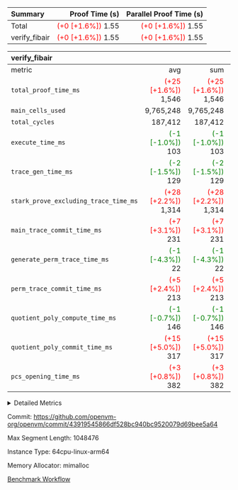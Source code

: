 | Summary | Proof Time (s) | Parallel Proof Time (s) |
|:---|---:|---:|
| Total | <span style='color: red'>(+0 [+1.6%])</span> 1.55 | <span style='color: red'>(+0 [+1.6%])</span> 1.55 |
| verify_fibair | <span style='color: red'>(+0 [+1.6%])</span> 1.55 | <span style='color: red'>(+0 [+1.6%])</span> 1.55 |


| verify_fibair |||||
|:---|---:|---:|---:|---:|
|metric|avg|sum|max|min|
| `total_proof_time_ms ` | <span style='color: red'>(+25 [+1.6%])</span> 1,546 | <span style='color: red'>(+25 [+1.6%])</span> 1,546 | <span style='color: red'>(+25 [+1.6%])</span> 1,546 | <span style='color: red'>(+25 [+1.6%])</span> 1,546 |
| `main_cells_used     ` |  9,765,248 |  9,765,248 |  9,765,248 |  9,765,248 |
| `total_cycles        ` |  187,412 |  187,412 |  187,412 |  187,412 |
| `execute_time_ms     ` | <span style='color: green'>(-1 [-1.0%])</span> 103 | <span style='color: green'>(-1 [-1.0%])</span> 103 | <span style='color: green'>(-1 [-1.0%])</span> 103 | <span style='color: green'>(-1 [-1.0%])</span> 103 |
| `trace_gen_time_ms   ` | <span style='color: green'>(-2 [-1.5%])</span> 129 | <span style='color: green'>(-2 [-1.5%])</span> 129 | <span style='color: green'>(-2 [-1.5%])</span> 129 | <span style='color: green'>(-2 [-1.5%])</span> 129 |
| `stark_prove_excluding_trace_time_ms` | <span style='color: red'>(+28 [+2.2%])</span> 1,314 | <span style='color: red'>(+28 [+2.2%])</span> 1,314 | <span style='color: red'>(+28 [+2.2%])</span> 1,314 | <span style='color: red'>(+28 [+2.2%])</span> 1,314 |
| `main_trace_commit_time_ms` | <span style='color: red'>(+7 [+3.1%])</span> 231 | <span style='color: red'>(+7 [+3.1%])</span> 231 | <span style='color: red'>(+7 [+3.1%])</span> 231 | <span style='color: red'>(+7 [+3.1%])</span> 231 |
| `generate_perm_trace_time_ms` | <span style='color: green'>(-1 [-4.3%])</span> 22 | <span style='color: green'>(-1 [-4.3%])</span> 22 | <span style='color: green'>(-1 [-4.3%])</span> 22 | <span style='color: green'>(-1 [-4.3%])</span> 22 |
| `perm_trace_commit_time_ms` | <span style='color: red'>(+5 [+2.4%])</span> 213 | <span style='color: red'>(+5 [+2.4%])</span> 213 | <span style='color: red'>(+5 [+2.4%])</span> 213 | <span style='color: red'>(+5 [+2.4%])</span> 213 |
| `quotient_poly_compute_time_ms` | <span style='color: green'>(-1 [-0.7%])</span> 146 | <span style='color: green'>(-1 [-0.7%])</span> 146 | <span style='color: green'>(-1 [-0.7%])</span> 146 | <span style='color: green'>(-1 [-0.7%])</span> 146 |
| `quotient_poly_commit_time_ms` | <span style='color: red'>(+15 [+5.0%])</span> 317 | <span style='color: red'>(+15 [+5.0%])</span> 317 | <span style='color: red'>(+15 [+5.0%])</span> 317 | <span style='color: red'>(+15 [+5.0%])</span> 317 |
| `pcs_opening_time_ms ` | <span style='color: red'>(+3 [+0.8%])</span> 382 | <span style='color: red'>(+3 [+0.8%])</span> 382 | <span style='color: red'>(+3 [+0.8%])</span> 382 | <span style='color: red'>(+3 [+0.8%])</span> 382 |



<details>
<summary>Detailed Metrics</summary>

|  | verify_program_compile_ms | total_cells | stark_prove_excluding_trace_time_ms | quotient_poly_compute_time_ms | quotient_poly_commit_time_ms | perm_trace_commit_time_ms | pcs_opening_time_ms | main_trace_commit_time_ms |
| --- | --- | --- | --- | --- | --- | --- | --- |
|  | 5 | 65,536 | 61 | 2 | 13 | 0 | 32 | 12 | 

| air_name | rows | quotient_deg | main_cols | interactions | constraints | cells |
| --- | --- | --- | --- | --- | --- | --- |
| AccessAdapterAir<2> |  | 4 |  | 5 | 11 |  | 
| AccessAdapterAir<4> |  | 4 |  | 5 | 11 |  | 
| AccessAdapterAir<8> |  | 4 |  | 5 | 11 |  | 
| FibonacciAir | 32,768 | 1 | 2 |  | 5 | 65,536 | 
| FriReducedOpeningAir |  | 4 |  | 31 | 52 |  | 
| NativePoseidon2Air<BabyBearParameters>, 1> |  | 4 |  | 136 | 530 |  | 
| PhantomAir |  | 4 |  | 3 | 4 |  | 
| ProgramAir |  | 1 |  | 1 | 4 |  | 
| VariableRangeCheckerAir |  | 1 |  | 1 | 4 |  | 
| VmAirWrapper<AluNativeAdapterAir, FieldArithmeticCoreAir> |  | 4 |  | 15 | 23 |  | 
| VmAirWrapper<BranchNativeAdapterAir, BranchEqualCoreAir<1> |  | 4 |  | 11 | 22 |  | 
| VmAirWrapper<JalNativeAdapterAir, JalCoreAir> |  | 4 |  | 7 | 6 |  | 
| VmAirWrapper<NativeAdapterAir<2, 0>, PublicValuesCoreAir> |  | 4 |  | 11 | 22 |  | 
| VmAirWrapper<NativeLoadStoreAdapterAir<1>, NativeLoadStoreCoreAir<1> |  | 4 |  | 15 | 16 |  | 
| VmAirWrapper<NativeLoadStoreAdapterAir<4>, NativeLoadStoreCoreAir<4> |  | 4 |  | 15 | 16 |  | 
| VmAirWrapper<NativeVectorizedAdapterAir<4>, FieldExtensionCoreAir> |  | 4 |  | 15 | 23 |  | 
| VmConnectorAir |  | 4 |  | 3 | 8 |  | 
| VolatileBoundaryAir |  | 4 |  | 4 | 16 |  | 

| group | trace_gen_time_ms | total_proof_time_ms | total_cycles | total_cells | stark_prove_excluding_trace_time_ms | quotient_poly_compute_time_ms | quotient_poly_commit_time_ms | perm_trace_commit_time_ms | pcs_opening_time_ms | main_trace_commit_time_ms | main_cells_used | generate_perm_trace_time_ms | execute_time_ms |
| --- | --- | --- | --- | --- | --- | --- | --- | --- | --- | --- | --- | --- | --- |
| verify_fibair | 129 | 1,546 | 187,412 | 26,116,760 | 1,314 | 146 | 317 | 213 | 382 | 231 | 9,765,248 | 22 | 103 | 

| group | air_name | rows | prep_cols | perm_cols | main_cols | cells |
| --- | --- | --- | --- | --- | --- | --- |
| verify_fibair | AccessAdapterAir<2> | 65,536 |  | 12 | 11 | 1,507,328 | 
| verify_fibair | AccessAdapterAir<4> | 32,768 |  | 12 | 13 | 819,200 | 
| verify_fibair | AccessAdapterAir<8> | 128 |  | 12 | 17 | 3,712 | 
| verify_fibair | FriReducedOpeningAir | 1,024 |  | 36 | 25 | 62,464 | 
| verify_fibair | NativePoseidon2Air<BabyBearParameters>, 1> | 16,384 |  | 160 | 399 | 9,158,656 | 
| verify_fibair | PhantomAir | 4,096 |  | 8 | 6 | 57,344 | 
| verify_fibair | ProgramAir | 8,192 |  | 8 | 10 | 147,456 | 
| verify_fibair | VariableRangeCheckerAir | 262,144 | 2 | 8 | 1 | 2,359,296 | 
| verify_fibair | VmAirWrapper<AluNativeAdapterAir, FieldArithmeticCoreAir> | 131,072 |  | 20 | 29 | 6,422,528 | 
| verify_fibair | VmAirWrapper<BranchNativeAdapterAir, BranchEqualCoreAir<1> | 32,768 |  | 16 | 23 | 1,277,952 | 
| verify_fibair | VmAirWrapper<JalNativeAdapterAir, JalCoreAir> | 8,192 |  | 12 | 9 | 172,032 | 
| verify_fibair | VmAirWrapper<NativeLoadStoreAdapterAir<1>, NativeLoadStoreCoreAir<1> | 32,768 |  | 24 | 22 | 1,507,328 | 
| verify_fibair | VmAirWrapper<NativeLoadStoreAdapterAir<4>, NativeLoadStoreCoreAir<4> | 16,384 |  | 24 | 31 | 901,120 | 
| verify_fibair | VmAirWrapper<NativeVectorizedAdapterAir<4>, FieldExtensionCoreAir> | 8,192 |  | 20 | 38 | 475,136 | 
| verify_fibair | VmConnectorAir | 2 | 1 | 8 | 4 | 24 | 
| verify_fibair | VolatileBoundaryAir | 65,536 |  | 8 | 11 | 1,245,184 | 

</details>


Commit: https://github.com/openvm-org/openvm/commit/43919545866df528bc940bc9520079d69bee5a64

Max Segment Length: 1048476

Instance Type: 64cpu-linux-arm64

Memory Allocator: mimalloc

[Benchmark Workflow](https://github.com/openvm-org/openvm/actions/runs/13183229382)
